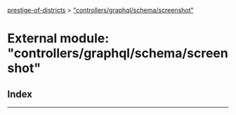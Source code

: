 [prestige-of-districts](../README.md) > ["controllers/graphql/schema/screenshot"](../modules/_controllers_graphql_schema_screenshot_.md)

# External module: "controllers/graphql/schema/screenshot"

## Index

---

